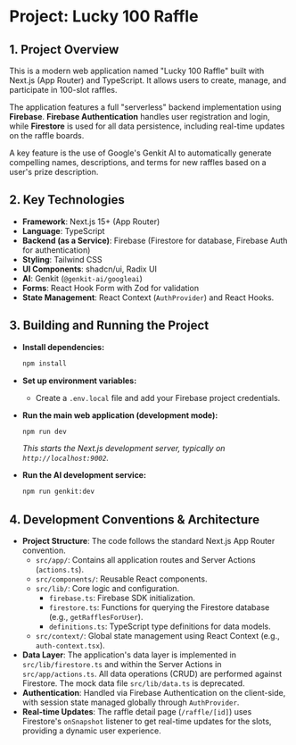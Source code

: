 # Project: Lucky 100 Raffle

## 1. Project Overview

This is a modern web application named "Lucky 100 Raffle" built with Next.js (App Router) and TypeScript. It allows users to create, manage, and participate in 100-slot raffles.

The application features a full "serverless" backend implementation using **Firebase**. **Firebase Authentication** handles user registration and login, while **Firestore** is used for all data persistence, including real-time updates on the raffle boards.

A key feature is the use of Google's Genkit AI to automatically generate compelling names, descriptions, and terms for new raffles based on a user's prize description.

## 2. Key Technologies

- **Framework**: Next.js 15+ (App Router)
- **Language**: TypeScript
- **Backend (as a Service)**: Firebase (Firestore for database, Firebase Auth for authentication)
- **Styling**: Tailwind CSS
- **UI Components**: shadcn/ui, Radix UI
- **AI**: Genkit (`@genkit-ai/googleai`)
- **Forms**: React Hook Form with Zod for validation
- **State Management**: React Context (`AuthProvider`) and React Hooks.

## 3. Building and Running the Project

- **Install dependencies:**
  ```bash
  npm install
  ```

- **Set up environment variables:**
  * Create a `.env.local` file and add your Firebase project credentials.

- **Run the main web application (development mode):**
  ```bash
  npm run dev
  ```
  *This starts the Next.js development server, typically on `http://localhost:9002`.*

- **Run the AI development service:**
  ```bash
  npm run genkit:dev
  ```

## 4. Development Conventions & Architecture

- **Project Structure**: The code follows the standard Next.js App Router convention.
    - `src/app/`: Contains all application routes and Server Actions (`actions.ts`).
    - `src/components/`: Reusable React components.
    - `src/lib/`: Core logic and configuration.
        - `firebase.ts`: Firebase SDK initialization.
        - `firestore.ts`: Functions for querying the Firestore database (e.g., `getRafflesForUser`).
        - `definitions.ts`: TypeScript type definitions for data models.
    - `src/context/`: Global state management using React Context (e.g., `auth-context.tsx`).
- **Data Layer**: The application's data layer is implemented in `src/lib/firestore.ts` and within the Server Actions in `src/app/actions.ts`. All data operations (CRUD) are performed against Firestore. The mock data file `src/lib/data.ts` is deprecated.
- **Authentication**: Handled via Firebase Authentication on the client-side, with session state managed globally through `AuthProvider`.
- **Real-time Updates**: The raffle detail page (`/raffle/[id]`) uses Firestore's `onSnapshot` listener to get real-time updates for the slots, providing a dynamic user experience.
